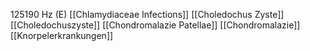 125190 Hz (E)
[[Chlamydiaceae Infections]]
[[Choledochus Zyste]]
[[Choledochuszyste]]
[[Chondromalazie Patellae]]
[[Chondromalazie]]
[[Knorpelerkrankungen]]